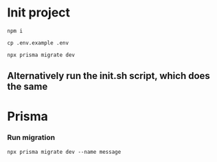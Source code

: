 # Init project

```
npm i

cp .env.example .env

npx prisma migrate dev
```

## Alternatively run the init.sh script, which does the same

# Prisma

### Run migration

```
npx prisma migrate dev --name message
```
